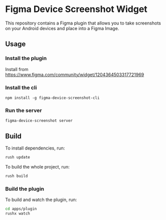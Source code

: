 # Figma Device Screenshot Widget
This repository contains a Figma plugin that allows you to take screenshots on your Android devices and place into a Figma Image.
## Usage
### Install the plugin
Install from https://www.figma.com/community/widget/1204364503317721969
### Install the cli
```
npm install -g figma-device-screenshot-cli
```
### Run the server
```
figma-device-screenshot server
```

## Build
To install dependencies, run:
```bash
rush update
```
To build the whole project, run:
```bash
rush build
```
### Build the plugin
To build and watch the plugin, run:
```bash
cd apps/plugin
rushx watch
```


